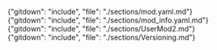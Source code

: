 <!-- toc{"maxDepth": 2, "headerSize": 2} -->

{"gitdown": "include", "file": "./sections/mod.yaml.md"}  
{"gitdown": "include", "file": "./sections/mod_info.yaml.md"}  
{"gitdown": "include", "file": "./sections/UserMod2.md"}  
{"gitdown": "include", "file": "./sections/Versioning.md"}  

